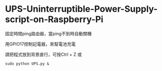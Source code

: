 # UPS-Uninterruptible-Power-Supply-script-on-Raspberry-Pi

固定時間ping路由器，當ping不到時自動關機

用GPIO17控制記電器，來幫電池充電

請把程式放到背景直行，可按Ctrl + Z 或

    sudo python UPS.py &
